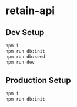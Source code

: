 # retain-api

## Dev Setup

```bash
npm i
npm run db:init
npm run db:seed
npm run dev
```

## Production Setup

```bash
npm i
npm run db:init
```
